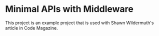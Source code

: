 # Minimal APIs with Middleware

This project is an example project that is used with Shawn Wildermuth's article in Code Magazine.